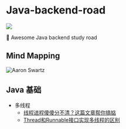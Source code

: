 # Java-backend-road


[![](https://img.shields.io/badge/Java-Notes-orange?style=flat-square)](https://github.com/ceezyyy/Java-study-notes)

:rocket: Awesome Java backend study road

## Mind Mapping

![Aaron Swartz](https://github.com/ceezyyy/Java-study-notes/blob/master/pics/BackendDeveloper.png)







## Java 基础

- 多线程
  - [线程进程傻傻分不清？这篇文章帮你搞掂]()
  - [Thread和Runnable接口实现多线程的区别]()

